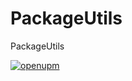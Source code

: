 # PackageUtils
PackageUtils

[![openupm](https://img.shields.io/npm/v/net.battlehub.packageutils?label=openupm&registry_uri=https://package.openupm.com)](https://openupm.com/packages/net.battlehub.packageutils/)